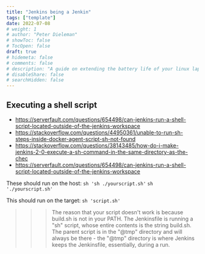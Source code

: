 ```yaml
---
title: "Jenkins being a Jenkin"
tags: ["template"]
date: 2022-07-08
# weight: 1
# author: "Peter Dieleman"
# showToc: false
# TocOpen: false
draft: true
# hidemeta: false
# comments: false
# description: "A guide on extending the battery life of your linux laptop"
# disableShare: false
# searchHidden: false
---
```


## Executing a shell script

- <https://serverfault.com/questions/654498/can-jenkins-run-a-shell-script-located-outside-of-the-jenkins-workspace>
- <https://stackoverflow.com/questions/44950361/unable-to-run-sh-steps-inside-docker-agent-script-sh-not-found>
- <https://stackoverflow.com/questions/38143485/how-do-i-make-jenkins-2-0-execute-a-sh-command-in-the-same-directory-as-the-chec>
- <https://serverfault.com/questions/654498/can-jenkins-run-a-shell-script-located-outside-of-the-jenkins-workspace>

These should run on the host:
`sh 'sh ./yourscript.sh'`
`sh './yourscript.sh'`

This should run on the target:
`sh 'script.sh'`

>>> The reason that your script doesn't work is because build.sh is not in your PATH. The Jenkinsfile is running a "sh" script, whose entire contents is the string build.sh. The parent script is in the "@tmp" directory and will always be there - the "@tmp" directory is where Jenkins keeps the Jenkinsfile, essentially, during a run.

